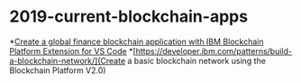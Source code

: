 # 2019-current-blockchain-apps

*[Create a global finance blockchain application with IBM Blockchain Platform Extension for VS Code](https://github.com/IBM/global-financing-blockchain)
*[https://developer.ibm.com/patterns/build-a-blockchain-network/](Create a basic blockchain network using the Blockchain Platform V2.0)
